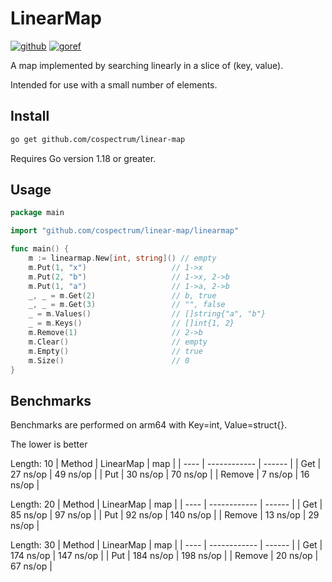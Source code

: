# LinearMap
[![github]](https://github.com/cospectrum/linear-map)
[![goref]](https://pkg.go.dev/github.com/cospectrum/linear-map)

[github]: https://img.shields.io/badge/github-cospectrum/linear--map-8da0cb?logo=github
[goref]: https://pkg.go.dev/badge/github.com/cospectrum/linear-map

A map implemented by searching linearly in a slice of (key, value).

Intended for use with a small number of elements.

## Install

```sh
go get github.com/cospectrum/linear-map
```
Requires Go version 1.18 or greater.

## Usage

```go
package main

import "github.com/cospectrum/linear-map/linearmap"

func main() {
	m := linearmap.New[int, string]() // empty
	m.Put(1, "x")                   // 1->x
	m.Put(2, "b")                   // 1->x, 2->b
	m.Put(1, "a")                   // 1->a, 2->b
	_, _ = m.Get(2)                 // b, true
	_, _ = m.Get(3)                 // "", false
	_ = m.Values()                  // []string{"a", "b"}
	_ = m.Keys()                    // []int{1, 2}
	m.Remove(1)                     // 2->b
	m.Clear()                       // empty
	m.Empty()                       // true
	m.Size()                        // 0
}
```

## Benchmarks

Benchmarks are performed on arm64 with Key=int, Value=struct{}.

The lower is better

Length: 10
| Method | LinearMap | map |
| ---- | ------------ | ------ |
| Get | 27 ns/op | 49 ns/op |
| Put | 30 ns/op | 70 ns/op |
| Remove | 7 ns/op | 16 ns/op |

Length: 20
| Method | LinearMap | map |
| ---- | ------------ | ------ |
| Get | 85 ns/op | 97 ns/op |
| Put | 92 ns/op | 140 ns/op |
| Remove | 13 ns/op | 29 ns/op |

Length: 30
| Method | LinearMap | map |
| ---- | ------------ | ------ |
| Get | 174 ns/op | 147 ns/op |
| Put | 184 ns/op | 198 ns/op |
| Remove | 20 ns/op | 67 ns/op |
